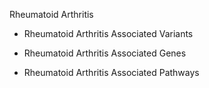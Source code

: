Rheumatoid Arthritis


* Rheumatoid Arthritis Associated Variants


* Rheumatoid Arthritis Associated Genes


* Rheumatoid Arthritis Associated Pathways



